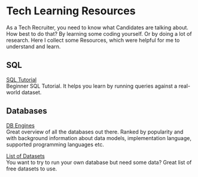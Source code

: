 # Tech Learning Resources

As a Tech Recruiter, you need to know what Candidates are talking about. How best to do that? By learning some coding yourself. Or by doing a lot of research. Here I collect some Resources, which were helpful for me to understand and learn.

## SQL  

[SQL Tutorial](https://selectstarsql.com/)  
Beginner SQL Tutorial. It helps you learn by running queries against a real-world dataset.

## Databases 

[DB Engines](https://db-engines.com/en/systems)  
Great overview of all the databases out there. Ranked by popularity and  with background information about data models, implementation language, supported programming languages etc.

[List of Datasets](https://towardsdatascience.com/cool-data-sets-ive-found-adc17c5e55e1)  
You want to try to run your own database but need some data? Great list of free datasets to use.

